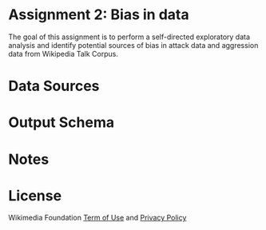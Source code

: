 # Assignment 2: Bias in data
The goal of this assignment is to perform a self-directed exploratory data analysis and identify potential sources of bias in attack data and aggression data from Wikipedia Talk Corpus.

# Data Sources


# Output Schema


# Notes


# License
Wikimedia Foundation [Term of Use](https://www.mediawiki.org/wiki/Wikimedia_REST_API#Terms_and_conditions) and [Privacy Policy](https://foundation.wikimedia.org/wiki/Privacy_policy)

